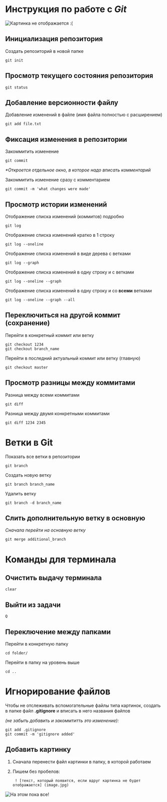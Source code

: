 # **Инструкция по работе с _Git_**
![Картинка не отображается :(](gitsmall.jpg)

## Инициализация репозитория

Создать репозиторий в новой папке

    git init

## Просмотр текущего состояния репозитория 

    git status

## Добавление версионности файлу

Добавление изменений в файле (имя файла полностью с расширением)

    git add file.txt

## Фиксация изменения в репозитории

Закоммитить изменение 

    git commit  

_*Откроется отдельное окно, в которое надо вписать комментарий_

Закоммитить изменение сразу с комментарием

    git commit -m 'what changes were made'

## Просмотр истории изменений
Отображение списка изменений (коммитов) подробно

    git log

Отображение списка изменений кратко в 1 строку

    git log --oneline

Отображение списка изменений в виде дерева с ветками

    git log --graph

Отображение списка изменений в одну строку и с ветками 

    git log --oneline --graph

Отображение списка изменений в одну строку и со **всеми** ветками 

    git log --oneline --graph --all

## Переключиться на другой коммит (сохранение)
Перейти в конкретный коммит или ветку

    git checkout 1234
    git checkout branch_name

Перейти в последний актуальный коммит или ветку (главную)

    git checkout master

    
## Просмотр разницы между коммитами
Разница между всеми коммитами

    git diff

Разница между двумя конкретными коммитами

    git diff 1234 2345

# Ветки в Git

Показать все ветки в репозитории

    git branch 
    
Создать новую ветку

    git branch branch_name
    
Удалить ветку

    git branch -d branch_name

## Слить дополнительную ветку в основную
_Сначала перейти на основную ветку_

    git merge additional_branch

# Команды для терминала

## Очистить выдачу терминала

    clear 

## Выйти из задачи

    Q

## Переключение между папками
Перейти в конкретную папку

    cd folder/

Перейти в папку на уровень выше

    cd ..

# Игнорирование файлов

Чтобы не отслеживать вспомогательные файлы типа картинок, создать в папке файл **.gitignore** и вписать в него названия файлов

*(не забыть добавить и закоммтитть это изменение):*

    git add .gitignore
    git commit -m 'gitignore added'

## Добавить картинку

1. Сначала перенести файл картинки в папку, в которой работаем
2. Пишем без пробелов:

        ! [текст, который появится, если вдруг картинка не будет отображается] (image.jpg)

![На этом пока все!](fire.png)
